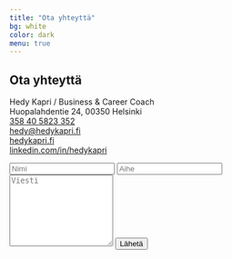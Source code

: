 ```yaml
---
title: "Ota yhteyttä"
bg: white
color: dark
menu: true
---
```


## Ota yhteyttä

Hedy Kapri / Business & Career Coach<br/>
Huopalahdentie 24, 00350 Helsinki<br/>
<a href="tel:+358 40 5823 352">358 40 5823 352</a><br/>
<a href="mailto:hedy@kapri.fi">hedy@hedykapri.fi</a><br/>
<a href="http://hedykapri.fi">hedykapri.fi</a><br/>
<a href="http://linkedin.com/in/hedykapri">linkedin.com/in/hedykapri</a><br/>

<form id="contactForm" method="POST" action="https://script.google.com/macros/s/AKfycbxTsM82OL2TJnPA-Tfsfsv6ZFpwVTkSYsuLXKyQb1ag8WK04_fS/exec">
<input type="text" name="Nimi" placeholder="Nimi"/>
<input type="text" name="Aihe" placeholder="Aihe"/>
<textarea rows="8" name="Viesti" placeholder="Viesti">
</textarea>
<input type="submit" value="Lähetä"/>
</form>
